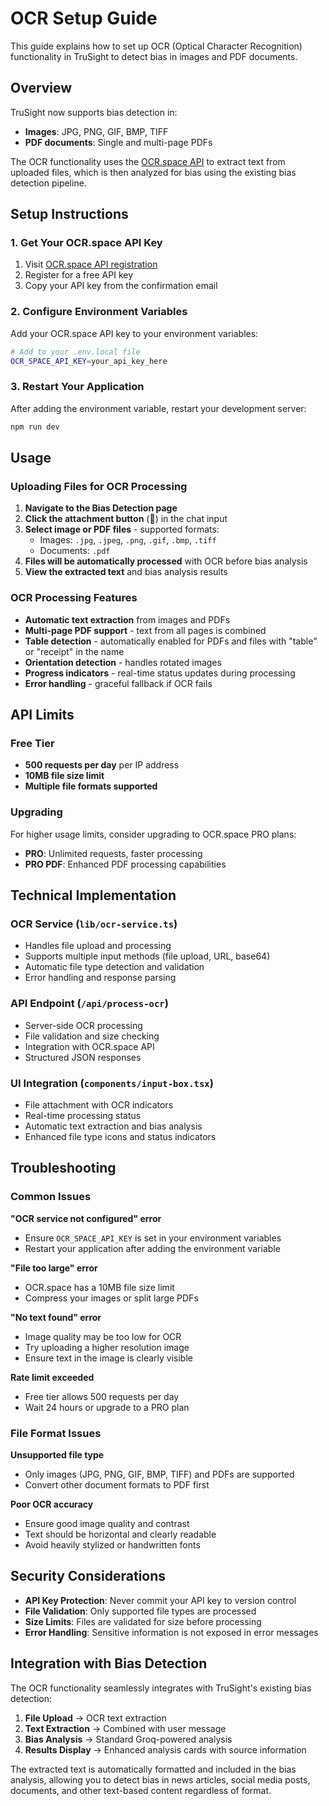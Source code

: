 # OCR Setup Guide

This guide explains how to set up OCR (Optical Character Recognition) functionality in TruSight to detect bias in images and PDF documents.

## Overview

TruSight now supports bias detection in:
- **Images**: JPG, PNG, GIF, BMP, TIFF
- **PDF documents**: Single and multi-page PDFs

The OCR functionality uses the [OCR.space API](https://ocr.space/ocrapi) to extract text from uploaded files, which is then analyzed for bias using the existing bias detection pipeline.

## Setup Instructions

### 1. Get Your OCR.space API Key

1. Visit [OCR.space API registration](https://ocr.space/ocrapi/freekey)
2. Register for a free API key
3. Copy your API key from the confirmation email

### 2. Configure Environment Variables

Add your OCR.space API key to your environment variables:

```bash
# Add to your .env.local file
OCR_SPACE_API_KEY=your_api_key_here
```

### 3. Restart Your Application

After adding the environment variable, restart your development server:

```bash
npm run dev
```

## Usage

### Uploading Files for OCR Processing

1. **Navigate to the Bias Detection page**
2. **Click the attachment button** (📎) in the chat input
3. **Select image or PDF files** - supported formats:
   - Images: `.jpg`, `.jpeg`, `.png`, `.gif`, `.bmp`, `.tiff`
   - Documents: `.pdf`
4. **Files will be automatically processed** with OCR before bias analysis
5. **View the extracted text** and bias analysis results

### OCR Processing Features

- **Automatic text extraction** from images and PDFs
- **Multi-page PDF support** - text from all pages is combined
- **Table detection** - automatically enabled for PDFs and files with "table" or "receipt" in the name
- **Orientation detection** - handles rotated images
- **Progress indicators** - real-time status updates during processing
- **Error handling** - graceful fallback if OCR fails

## API Limits

### Free Tier
- **500 requests per day** per IP address
- **10MB file size limit**
- **Multiple file formats supported**

### Upgrading
For higher usage limits, consider upgrading to OCR.space PRO plans:
- **PRO**: Unlimited requests, faster processing
- **PRO PDF**: Enhanced PDF processing capabilities

## Technical Implementation

### OCR Service (`lib/ocr-service.ts`)
- Handles file upload and processing
- Supports multiple input methods (file upload, URL, base64)
- Automatic file type detection and validation
- Error handling and response parsing

### API Endpoint (`/api/process-ocr`)
- Server-side OCR processing
- File validation and size checking
- Integration with OCR.space API
- Structured JSON responses

### UI Integration (`components/input-box.tsx`)
- File attachment with OCR indicators
- Real-time processing status
- Automatic text extraction and bias analysis
- Enhanced file type icons and status indicators

## Troubleshooting

### Common Issues

**"OCR service not configured" error**
- Ensure `OCR_SPACE_API_KEY` is set in your environment variables
- Restart your application after adding the environment variable

**"File too large" error**
- OCR.space has a 10MB file size limit
- Compress your images or split large PDFs

**"No text found" error**
- Image quality may be too low for OCR
- Try uploading a higher resolution image
- Ensure text in the image is clearly visible

**Rate limit exceeded**
- Free tier allows 500 requests per day
- Wait 24 hours or upgrade to a PRO plan

### File Format Issues

**Unsupported file type**
- Only images (JPG, PNG, GIF, BMP, TIFF) and PDFs are supported
- Convert other document formats to PDF first

**Poor OCR accuracy**
- Ensure good image quality and contrast
- Text should be horizontal and clearly readable
- Avoid heavily stylized or handwritten fonts

## Security Considerations

- **API Key Protection**: Never commit your API key to version control
- **File Validation**: Only supported file types are processed
- **Size Limits**: Files are validated for size before processing
- **Error Handling**: Sensitive information is not exposed in error messages

## Integration with Bias Detection

The OCR functionality seamlessly integrates with TruSight's existing bias detection:

1. **File Upload** → OCR text extraction
2. **Text Extraction** → Combined with user message
3. **Bias Analysis** → Standard Groq-powered analysis
4. **Results Display** → Enhanced analysis cards with source information

The extracted text is automatically formatted and included in the bias analysis, allowing you to detect bias in news articles, social media posts, documents, and other text-based content regardless of format.
